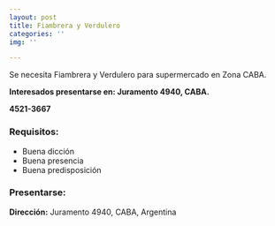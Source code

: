```yaml
---
layout: post
title: Fiambrera y Verdulero
categories: ''
img: ''

---
```

Se necesita Fiambrera y Verdulero para supermercado en Zona CABA.

**Interesados presentarse en: Juramento 4940, CABA.**

**4521-3667**

### Requisitos:

* Buena dicción
* Buena presencia
* Buena predisposición

### Presentarse:

**Dirección:** Juramento 4940, CABA, Argentina